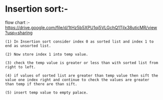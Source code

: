 # Insertion sort:-

flow chart :- https://drive.google.com/file/d/1tHz5b5XPU1qi5VLGchQ1Tjlx38uticMR/view?usp=sharing

    (1) In Insertion sort consider index 0 as sorted list and index 1 to end as unsorted list.

    (2) Now store index 1 into temp value.

    (3) check the temp value is greater or less than with sorted list from right to left.

    (4) if values of sorted list are greater than temp value then sift the value one index right and continue to check the values are greater than temp if there are than sift.
        
    (5) insert temp value to empty palace.
